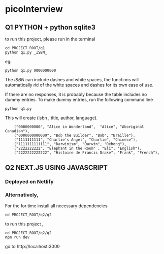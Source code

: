 # picoInterview

## Q1 PYTHON + python sqlite3
to run this project, 
please run in the terminal
```
cd PROJECT_ROOT/q1
python q1.py _ISBN_
```

eg. 
```
python q1.py 0000000000
```
The _ISBN_ can include dashes and white spaces, the functions will automatically rid of the white spaces and dashes for its own ease of use.

If there are no responses, it is probably because the table includes no dummy entries.
To make dummy entries, run the following command line

```
python q1.py
```

This will create (isbn , title, author, language).

        ("0000000000", "Alice in Wonderland",  "Alice", "Aboriginal Canadian"),
        ("0000000000000", "Bob the Builder", "Bob", "Braille"),
        ("1111111111", "Charlie's Angel", "Charlie", "Chinese"),
        ("1111111111111", "Darwinism", "Darwin", "Dehong"),
        ("2222222222", "Elephant in the Room" , "Eli", "English"),
        ("2222222222222", "Histoire de Francis Drake", "Frank", "French"),



## Q2 NEXT.JS USING JAVASCRIPT

### Deployed on Netlify


### Alternatively, 

For the for time install all necessary dependencies
```
cd PROJECT_ROOT/q2/q2
```
to run this project , 
```
cd PROJECT_ROOT/q2/q2
npm run dev 
```
go to http://localhost:3000
